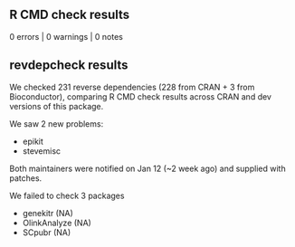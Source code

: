 ## R CMD check results

0 errors | 0 warnings | 0 notes

## revdepcheck results

We checked 231 reverse dependencies (228 from CRAN + 3 from Bioconductor), comparing R CMD check results across CRAN and dev versions of this package.

We saw 2 new problems:

* epikit
* stevemisc

Both maintainers were notified on Jan 12 (~2 week ago) and supplied with patches.

We failed to check 3 packages

* genekitr     (NA)
* OlinkAnalyze (NA)
* SCpubr       (NA)
